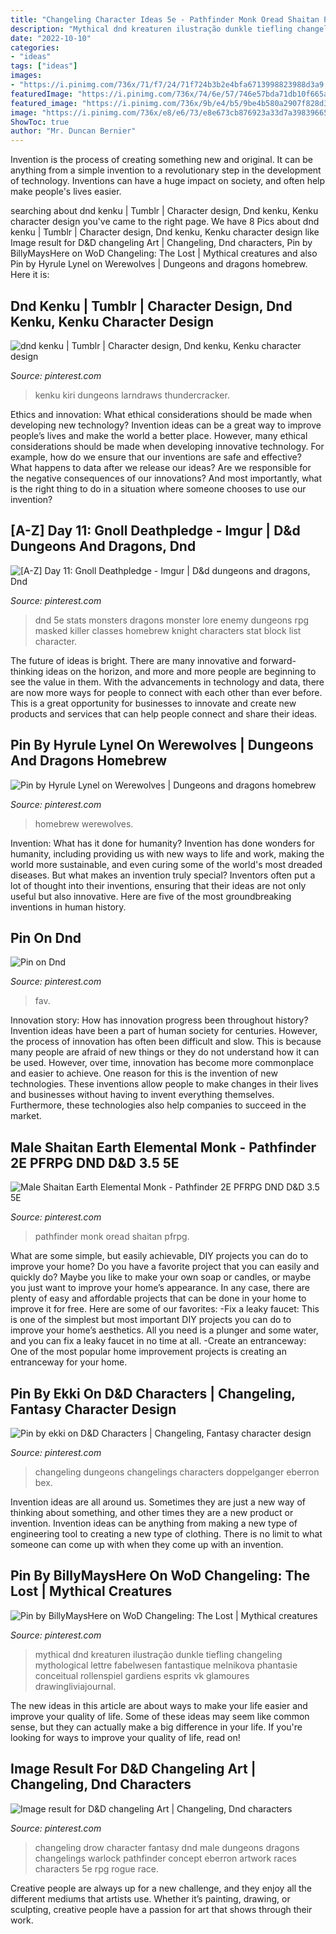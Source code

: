 ```yaml
---
title: "Changeling Character Ideas 5e - Pathfinder Monk Oread Shaitan Pfrpg"
description: "Mythical dnd kreaturen ilustração dunkle tiefling changeling mythological lettre fabelwesen fantastique melnikova phantasie conceitual rollenspiel gardiens esprits vk glamoures drawingliviajournal"
date: "2022-10-10"
categories:
- "ideas"
tags: ["ideas"]
images:
- "https://i.pinimg.com/736x/71/f7/24/71f724b3b2e4bfa6713998823988d3a9.jpg"
featuredImage: "https://i.pinimg.com/736x/74/6e/57/746e57bda71db10f665a0b94d4073780.jpg"
featured_image: "https://i.pinimg.com/736x/9b/e4/b5/9be4b580a2907f828d3d745061f5592e.jpg"
image: "https://i.pinimg.com/736x/e8/e6/73/e8e673cb876923a33d7a39839665e9ec.jpg"
ShowToc: true
author: "Mr. Duncan Bernier"
---
```



Invention is the process of creating something new and original. It can be anything from a simple invention to a revolutionary step in the development of technology. Inventions can have a huge impact on society, and often help make people's lives easier.

	

		
searching about dnd kenku | Tumblr | Character design, Dnd kenku, Kenku character design you've came to the right page. We have 8 Pics about dnd kenku | Tumblr | Character design, Dnd kenku, Kenku character design like Image result for D&amp;D changeling Art | Changeling, Dnd characters, Pin by BillyMaysHere on WoD Changeling: The Lost | Mythical creatures and also Pin by Hyrule Lynel on Werewolves | Dungeons and dragons homebrew. Here it is:
		
    
## Dnd Kenku | Tumblr | Character Design, Dnd Kenku, Kenku Character Design

<img loading=lazy src="https://i.pinimg.com/736x/9b/e4/b5/9be4b580a2907f828d3d745061f5592e.jpg" onerror="this.onerror=null;this.src='https://tse3.mm.bing.net/th?id=OIP.Zocz6ikzkLKuDQ6LkLluegAAAA&amp;pid=15.1';" alt="dnd kenku | Tumblr | Character design, Dnd kenku, Kenku character design">

_Source: pinterest.com_

>kenku kiri dungeons larndraws thundercracker. 

	

Ethics and innovation: What ethical considerations should be made when developing new technology?
Invention ideas can be a great way to improve people’s lives and make the world a better place. However, many ethical considerations should be made when developing innovative technology. For example, how do we ensure that our inventions are safe and effective? What happens to data after we release our ideas? Are we responsible for the negative consequences of our innovations? And most importantly, what is the right thing to do in a situation where someone chooses to use our invention?

    
## [A-Z] Day 11: Gnoll Deathpledge - Imgur | D&amp;d Dungeons And Dragons, Dnd

<img loading=lazy src="https://i.pinimg.com/736x/74/6e/57/746e57bda71db10f665a0b94d4073780.jpg" onerror="this.onerror=null;this.src='https://tse2.mm.bing.net/th?id=OIP.eD_6SiL61Lssv8YVPepb3AHaI9&amp;pid=15.1';" alt="[A-Z] Day 11: Gnoll Deathpledge - Imgur | D&amp;d dungeons and dragons, Dnd">

_Source: pinterest.com_

>dnd 5e stats monsters dragons monster lore enemy dungeons rpg masked killer classes homebrew knight characters stat block list character. 

	

The future of ideas is bright. There are many innovative and forward-thinking ideas on the horizon, and more and more people are beginning to see the value in them. With the advancements in technology and data, there are now more ways for people to connect with each other than ever before. This is a great opportunity for businesses to innovate and create new products and services that can help people connect and share their ideas.

    
## Pin By Hyrule Lynel On Werewolves | Dungeons And Dragons Homebrew

<img loading=lazy src="https://i.pinimg.com/736x/71/f7/24/71f724b3b2e4bfa6713998823988d3a9.jpg" onerror="this.onerror=null;this.src='https://tse3.mm.bing.net/th?id=OIP.-CHDxeLTJAjoUC6cBUXQvgHaKe&amp;pid=15.1';" alt="Pin by Hyrule Lynel on Werewolves | Dungeons and dragons homebrew">

_Source: pinterest.com_

>homebrew werewolves. 

	

Invention: What has it done for humanity?
Invention has done wonders for humanity, including providing us with new ways to life and work, making the world more sustainable, and even curing some of the world's most dreaded diseases. But what makes an invention truly special? Inventors often put a lot of thought into their inventions, ensuring that their ideas are not only useful but also innovative. Here are five of the most groundbreaking inventions in human history.

    
## Pin On Dnd

<img loading=lazy src="https://i.pinimg.com/736x/33/b5/4c/33b54cc7e95b664e1c4bd52b410a9e1d.jpg" onerror="this.onerror=null;this.src='https://tse2.mm.bing.net/th?id=OIP.KXyw9uIC5x3GDyLS3SaBBAHaKd&amp;pid=15.1';" alt="Pin on Dnd">

_Source: pinterest.com_

>fav. 

	

Innovation story: How has innovation progress been throughout history?
Invention ideas have been a part of human society for centuries. However, the process of innovation has often been difficult and slow. This is because many people are afraid of new things or they do not understand how it can be used. However, over time, innovation has become more commonplace and easier to achieve. One reason for this is the invention of new technologies. These inventions allow people to make changes in their lives and businesses without having to invent everything themselves. Furthermore, these technologies also help companies to succeed in the market.

    
## Male Shaitan Earth Elemental Monk - Pathfinder 2E PFRPG DND D&amp;D 3.5 5E

<img loading=lazy src="https://i.pinimg.com/736x/9f/76/f0/9f76f02e5b71d4148306f8e51b35dce7.jpg" onerror="this.onerror=null;this.src='https://tse4.mm.bing.net/th?id=OIP.ICivb1nLuWPA-TWPXDYw9QHaK0&amp;pid=15.1';" alt="Male Shaitan Earth Elemental Monk - Pathfinder 2E PFRPG DND D&amp;D 3.5 5E">

_Source: pinterest.com_

>pathfinder monk oread shaitan pfrpg. 

	

What are some simple, but easily achievable, DIY projects you can do to improve your home?
Do you have a favorite project that you can easily and quickly do? Maybe you like to make your own soap or candles, or maybe you just want to improve your home’s appearance. In any case, there are plenty of easy and affordable projects that can be done in your home to improve it for free. Here are some of our favorites: 
-Fix a leaky faucet: This is one of the simplest but most important DIY projects you can do to improve your home’s aesthetics. All you need is a plunger and some water, and you can fix a leaky faucet in no time at all. 
-Create an entranceway: One of the most popular home improvement projects is creating an entranceway for your home.

    
## Pin By Ekki On D&amp;D Characters | Changeling, Fantasy Character Design

<img loading=lazy src="https://i.pinimg.com/736x/02/f4/d5/02f4d56825e5a5a58ba50f20695f95fe.jpg" onerror="this.onerror=null;this.src='https://tse4.mm.bing.net/th?id=OIP.CZGxOaZ1_cWEQuH_bcn75gHaNk&amp;pid=15.1';" alt="Pin by ekki on D&amp;D Characters | Changeling, Fantasy character design">

_Source: pinterest.com_

>changeling dungeons changelings characters doppelganger eberron bex. 

	

Invention ideas are all around us. Sometimes they are just a new way of thinking about something, and other times they are a new product or invention. Invention ideas can be anything from making a new type of engineering tool to creating a new type of clothing. There is no limit to what someone can come up with when they come up with an invention.

    
## Pin By BillyMaysHere On WoD Changeling: The Lost | Mythical Creatures

<img loading=lazy src="https://i.pinimg.com/736x/7b/9f/f4/7b9ff4ba2f09addc0d0cc18e9eafa603.jpg" onerror="this.onerror=null;this.src='https://tse1.mm.bing.net/th?id=OIP.CBsehawhU57AhKYOf8LxsgHaLv&amp;pid=15.1';" alt="Pin by BillyMaysHere on WoD Changeling: The Lost | Mythical creatures">

_Source: pinterest.com_

>mythical dnd kreaturen ilustração dunkle tiefling changeling mythological lettre fabelwesen fantastique melnikova phantasie conceitual rollenspiel gardiens esprits vk glamoures drawingliviajournal. 

	

The new ideas in this article are about ways to make your life easier and improve your quality of life. Some of these ideas may seem like common sense, but they can actually make a big difference in your life. If you're looking for ways to improve your quality of life, read on!

    
## Image Result For D&amp;D Changeling Art | Changeling, Dnd Characters

<img loading=lazy src="https://i.pinimg.com/736x/e8/e6/73/e8e673cb876923a33d7a39839665e9ec.jpg" onerror="this.onerror=null;this.src='https://tse4.mm.bing.net/th?id=OIP.ueXKoOin084WFmOVWLDLBgAAAA&amp;pid=15.1';" alt="Image result for D&amp;D changeling Art | Changeling, Dnd characters">

_Source: pinterest.com_

>changeling drow character fantasy dnd male dungeons dragons changelings warlock pathfinder concept eberron artwork races characters 5e rpg rogue race. 

	

Creative people are always up for a new challenge, and they enjoy all the different mediums that artists use. Whether it’s painting, drawing, or sculpting, creative people have a passion for art that shows through their work.

